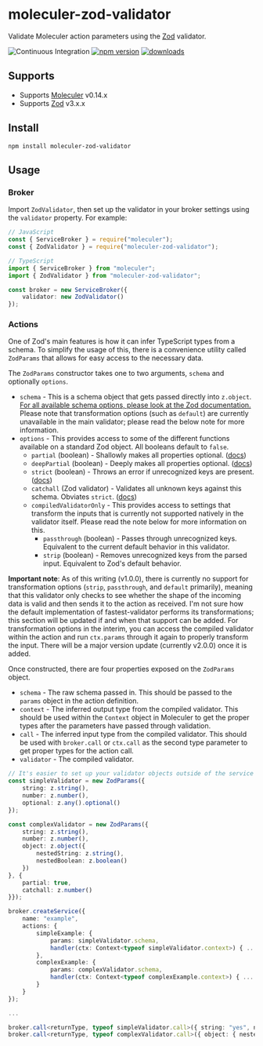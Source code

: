 # moleculer-zod-validator

Validate Moleculer action parameters using the [Zod](https://github.com/colinhacks/zod) validator. 

![Continuous Integration](https://github.com/TheAppleFreak/moleculer-zod-validator/actions/workflows/tests.yml/badge.svg) [![npm version](https://badge.fury.io/js/moleculer-zod-validator.svg)](https://www.npmjs.com/package/moleculer-zod-validator) [![downloads](https://img.shields.io/npm/dw/moleculer-zod-validator)]((https://www.npmjs.com/package/moleculer-zod-validator))


## Supports

* Supports [Moleculer](https://moleculer.services) v0.14.x
* Supports [Zod](https://github.com/colinhacks/zod) v3.x.x

## Install

`npm install moleculer-zod-validator`

## Usage

### Broker

Import `ZodValidator`, then set up the validator in your broker settings using the `validator` property. For example:

```ts
// JavaScript
const { ServiceBroker } = require("moleculer");
const { ZodValidator } = require("moleculer-zod-validator");

// TypeScript
import { ServiceBroker } from "moleculer";
import { ZodValidator } from "moleculer-zod-validator";

const broker = new ServiceBroker({
    validator: new ZodValidator()
});
```

### Actions

One of Zod's main features is how it can infer TypeScript types from a schema. To simplify the usage of this, there is a convenience utility called `ZodParams` that allows for easy access to the necessary data.

The `ZodParams` constructor takes one to two arguments, `schema` and optionally `options`. 

* `schema` - This is a schema object that gets passed directly into `z.object`. [For all available schema options, please look at the Zod documentation.](https://github.com/colinhacks/zod#defining-schemas) Please note that transformation options (such as `default`) are currently unavailable in the main validator; please read the below note for more information.
* `options` - This provides access to some of the different functions available on a standard Zod object. All booleans default to `false`.
  * `partial` (boolean) - Shallowly makes all properties optional. ([docs](https://github.com/colinhacks/zod#partial))
  * `deepPartial` (boolean) - Deeply makes all properties optional. ([docs](https://github.com/colinhacks/zod#deepPartial))
  * `strict` (boolean) - Throws an error if unrecognized keys are present. ([docs](https://github.com/colinhacks/zod#strict))
  * `catchall` (Zod validator) - Validates all unknown keys against this schema. Obviates `strict`. ([docs](https://github.com/colinhacks/zod#catchall))
  * `compiledValidatorOnly` - This provides access to settings that transform the inputs that is currently not supported natively in the validator itself. Please read the note below for more information on this.
    * `passthrough` (boolean) - Passes through unrecognized keys. Equivalent to the current default behavior in this validator.
    * `strip` (boolean) - Removes unrecognized keys from the parsed input. Equivalent to Zod's default behavior.

**Important note**: As of this writing (v1.0.0), there is currently no support for transformation options (`strip`, `passthrough`, and `default` primarily), meaning that this validator only checks to see whether the shape of the incoming data is valid and then sends it to the action as received. I'm not sure how the default implementation of fastest-validator performs its transformations; this section will be updated if and when that support can be added. For transformation options in the interim, you can access the compiled validator within the action and run `ctx.params` through it again to properly transform the input. There will be a major version update (currently v2.0.0) once it is added.

Once constructed, there are four properties exposed on the `ZodParams` object.

* `schema` - The raw schema passed in. This should be passed to the `params` object in the action definition.
* `context` - The inferred output type from the compiled validator. This should be used within the `Context` object in Moleculer to get the proper types after the parameters have passed through validation. 
* `call` - The inferred input type from the compiled validator. This should be used with `broker.call` or `ctx.call` as the second type parameter to get proper types for the action call. 
* `validator` - The compiled validator. 

```ts
// It's easier to set up your validator objects outside of the service constructor so you can more easily access the typings later.
const simpleValidator = new ZodParams({
    string: z.string(),
    number: z.number(),
    optional: z.any().optional()
});

const complexValidator = new ZodParams({
    string: z.string(),
    number: z.number(),
    object: z.object({
        nestedString: z.string(),
        nestedBoolean: z.boolean()
    })
}, {
    partial: true,
    catchall: z.number()
}});

broker.createService({
    name: "example",
    actions: {
        simpleExample: {
            params: simpleValidator.schema, 
            handler(ctx: Context<typeof simpleValidator.context>) { ... }
        },
        complexExample: {
            params: complexValidator.schema,
            handler(ctx: Context<typeof complexExample.context>) { ... }
        }
    }
});

...

broker.call<returnType, typeof simpleValidator.call>({ string: "yes", number: 42 }); // calls successfully
broker.call<returnType, typeof complexValidator.call>({ object: { nestedString: "not optional", nestedBoolean: false }, unrecognizedKey: 69 }); // throws ValidationError
```
